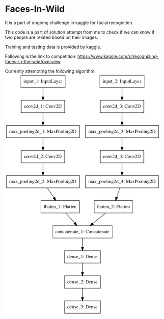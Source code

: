 # Faces-In-Wild

It is a part of ongoing challenge in kaggle for facial recognition.

This code is a part of solution attempt from me to check if we can know if two people are related based on their images.

Training and testing data is provided by kaggle.

Following is the link to competition: https://www.kaggle.com/c/recognizing-faces-in-the-wild/overview

Currently attempting the following algorithm:
![alt text](https://raw.githubusercontent.com/Amitsrma/Faces-In-Wild/master/FlowChart.png)

